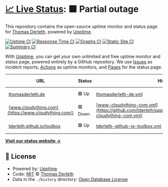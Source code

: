 # [📈 Live Status](https://tderleth.github.io/upptime): <!--live status--> **🟧 Partial outage**

This repository contains the open-source uptime monitor and status page for [Thomas Derleth](https://thomasderleth.de/), powered by [Upptime](https://github.com/upptime/upptime).

[![Uptime CI](https://github.com/tderleth/upptime/workflows/Uptime%20CI/badge.svg)](https://github.com/tderleth/upptime/actions?query=workflow%3A%22Uptime+CI%22)
[![Response Time CI](https://github.com/tderleth/upptime/workflows/Response%20Time%20CI/badge.svg)](https://github.com/tderleth/upptime/actions?query=workflow%3A%22Response+Time+CI%22)
[![Graphs CI](https://github.com/tderleth/upptime/workflows/Graphs%20CI/badge.svg)](https://github.com/tderleth/upptime/actions?query=workflow%3A%22Graphs+CI%22)
[![Static Site CI](https://github.com/tderleth/upptime/workflows/Static%20Site%20CI/badge.svg)](https://github.com/tderleth/upptime/actions?query=workflow%3A%22Static+Site+CI%22)
[![Summary CI](https://github.com/tderleth/upptime/workflows/Summary%20CI/badge.svg)](https://github.com/tderleth/upptime/actions?query=workflow%3A%22Summary+CI%22)

With [Upptime](https://upptime.js.org), you can get your own unlimited and free uptime monitor and status page, powered entirely by a GitHub repository. We use [Issues](https://github.com/tderleth/upptime/issues) as incident reports, [Actions](https://github.com/tderleth/upptime/actions) as uptime monitors, and [Pages](https://tderleth.github.io/upptime) for the status page.

<!--start: status pages-->
<!-- This summary is generated by Upptime (https://github.com/upptime/upptime) -->
<!-- Do not edit this manually, your changes will be overwritten -->
<!-- prettier-ignore -->
| URL | Status | History | Response Time | Uptime |
| --- | ------ | ------- | ------------- | ------ |
| <img alt="" src="https://thomasderleth.de/favicon.ico" height="13"> [thomasderleth.de](https://thomasderleth.de/) | 🟩 Up | [thomasderleth-de.yml](https://github.com/tderleth/upptime/commits/HEAD/history/thomasderleth-de.yml) | <details><summary><img alt="Response time graph" src="./graphs/thomasderleth-de/response-time-week.png" height="20"> 222ms</summary><br><a href="https://tderleth.github.io/upptime/history/thomasderleth-de"><img alt="Response time 424" src="https://img.shields.io/endpoint?url=https%3A%2F%2Fraw.githubusercontent.com%2Ftderleth%2Fupptime%2FHEAD%2Fapi%2Fthomasderleth-de%2Fresponse-time.json"></a><br><a href="https://tderleth.github.io/upptime/history/thomasderleth-de"><img alt="24-hour response time 144" src="https://img.shields.io/endpoint?url=https%3A%2F%2Fraw.githubusercontent.com%2Ftderleth%2Fupptime%2FHEAD%2Fapi%2Fthomasderleth-de%2Fresponse-time-day.json"></a><br><a href="https://tderleth.github.io/upptime/history/thomasderleth-de"><img alt="7-day response time 222" src="https://img.shields.io/endpoint?url=https%3A%2F%2Fraw.githubusercontent.com%2Ftderleth%2Fupptime%2FHEAD%2Fapi%2Fthomasderleth-de%2Fresponse-time-week.json"></a><br><a href="https://tderleth.github.io/upptime/history/thomasderleth-de"><img alt="30-day response time 275" src="https://img.shields.io/endpoint?url=https%3A%2F%2Fraw.githubusercontent.com%2Ftderleth%2Fupptime%2FHEAD%2Fapi%2Fthomasderleth-de%2Fresponse-time-month.json"></a><br><a href="https://tderleth.github.io/upptime/history/thomasderleth-de"><img alt="1-year response time 441" src="https://img.shields.io/endpoint?url=https%3A%2F%2Fraw.githubusercontent.com%2Ftderleth%2Fupptime%2FHEAD%2Fapi%2Fthomasderleth-de%2Fresponse-time-year.json"></a></details> | <details><summary><a href="https://tderleth.github.io/upptime/history/thomasderleth-de">100.00%</a></summary><a href="https://tderleth.github.io/upptime/history/thomasderleth-de"><img alt="All-time uptime 99.99%" src="https://img.shields.io/endpoint?url=https%3A%2F%2Fraw.githubusercontent.com%2Ftderleth%2Fupptime%2FHEAD%2Fapi%2Fthomasderleth-de%2Fuptime.json"></a><br><a href="https://tderleth.github.io/upptime/history/thomasderleth-de"><img alt="24-hour uptime 100.00%" src="https://img.shields.io/endpoint?url=https%3A%2F%2Fraw.githubusercontent.com%2Ftderleth%2Fupptime%2FHEAD%2Fapi%2Fthomasderleth-de%2Fuptime-day.json"></a><br><a href="https://tderleth.github.io/upptime/history/thomasderleth-de"><img alt="7-day uptime 100.00%" src="https://img.shields.io/endpoint?url=https%3A%2F%2Fraw.githubusercontent.com%2Ftderleth%2Fupptime%2FHEAD%2Fapi%2Fthomasderleth-de%2Fuptime-week.json"></a><br><a href="https://tderleth.github.io/upptime/history/thomasderleth-de"><img alt="30-day uptime 100.00%" src="https://img.shields.io/endpoint?url=https%3A%2F%2Fraw.githubusercontent.com%2Ftderleth%2Fupptime%2FHEAD%2Fapi%2Fthomasderleth-de%2Fuptime-month.json"></a><br><a href="https://tderleth.github.io/upptime/history/thomasderleth-de"><img alt="1-year uptime 100.00%" src="https://img.shields.io/endpoint?url=https%3A%2F%2Fraw.githubusercontent.com%2Ftderleth%2Fupptime%2FHEAD%2Fapi%2Fthomasderleth-de%2Fuptime-year.json"></a></details>
| <img alt="" src="https://www.cloudything.com/favicon.ico" height="13"> [www.cloudything.com](https://www.cloudything.com/) | 🟥 Down | [www-cloudything-com.yml](https://github.com/tderleth/upptime/commits/HEAD/history/www-cloudything-com.yml) | <details><summary><img alt="Response time graph" src="./graphs/www-cloudything-com/response-time-week.png" height="20"> 0ms</summary><br><a href="https://tderleth.github.io/upptime/history/www-cloudything-com"><img alt="Response time 293" src="https://img.shields.io/endpoint?url=https%3A%2F%2Fraw.githubusercontent.com%2Ftderleth%2Fupptime%2FHEAD%2Fapi%2Fwww-cloudything-com%2Fresponse-time.json"></a><br><a href="https://tderleth.github.io/upptime/history/www-cloudything-com"><img alt="24-hour response time 0" src="https://img.shields.io/endpoint?url=https%3A%2F%2Fraw.githubusercontent.com%2Ftderleth%2Fupptime%2FHEAD%2Fapi%2Fwww-cloudything-com%2Fresponse-time-day.json"></a><br><a href="https://tderleth.github.io/upptime/history/www-cloudything-com"><img alt="7-day response time 0" src="https://img.shields.io/endpoint?url=https%3A%2F%2Fraw.githubusercontent.com%2Ftderleth%2Fupptime%2FHEAD%2Fapi%2Fwww-cloudything-com%2Fresponse-time-week.json"></a><br><a href="https://tderleth.github.io/upptime/history/www-cloudything-com"><img alt="30-day response time 0" src="https://img.shields.io/endpoint?url=https%3A%2F%2Fraw.githubusercontent.com%2Ftderleth%2Fupptime%2FHEAD%2Fapi%2Fwww-cloudything-com%2Fresponse-time-month.json"></a><br><a href="https://tderleth.github.io/upptime/history/www-cloudything-com"><img alt="1-year response time 296" src="https://img.shields.io/endpoint?url=https%3A%2F%2Fraw.githubusercontent.com%2Ftderleth%2Fupptime%2FHEAD%2Fapi%2Fwww-cloudything-com%2Fresponse-time-year.json"></a></details> | <details><summary><a href="https://tderleth.github.io/upptime/history/www-cloudything-com">0.00%</a></summary><a href="https://tderleth.github.io/upptime/history/www-cloudything-com"><img alt="All-time uptime 87.27%" src="https://img.shields.io/endpoint?url=https%3A%2F%2Fraw.githubusercontent.com%2Ftderleth%2Fupptime%2FHEAD%2Fapi%2Fwww-cloudything-com%2Fuptime.json"></a><br><a href="https://tderleth.github.io/upptime/history/www-cloudything-com"><img alt="24-hour uptime 0.00%" src="https://img.shields.io/endpoint?url=https%3A%2F%2Fraw.githubusercontent.com%2Ftderleth%2Fupptime%2FHEAD%2Fapi%2Fwww-cloudything-com%2Fuptime-day.json"></a><br><a href="https://tderleth.github.io/upptime/history/www-cloudything-com"><img alt="7-day uptime 0.00%" src="https://img.shields.io/endpoint?url=https%3A%2F%2Fraw.githubusercontent.com%2Ftderleth%2Fupptime%2FHEAD%2Fapi%2Fwww-cloudything-com%2Fuptime-week.json"></a><br><a href="https://tderleth.github.io/upptime/history/www-cloudything-com"><img alt="30-day uptime 0.00%" src="https://img.shields.io/endpoint?url=https%3A%2F%2Fraw.githubusercontent.com%2Ftderleth%2Fupptime%2FHEAD%2Fapi%2Fwww-cloudything-com%2Fuptime-month.json"></a><br><a href="https://tderleth.github.io/upptime/history/www-cloudything-com"><img alt="1-year uptime 80.15%" src="https://img.shields.io/endpoint?url=https%3A%2F%2Fraw.githubusercontent.com%2Ftderleth%2Fupptime%2FHEAD%2Fapi%2Fwww-cloudything-com%2Fuptime-year.json"></a></details>
| <img alt="" src="https://icons.duckduckgo.com/ip3/tderleth.github.io.ico" height="13"> [tderleth.github.io/toolbox](https://tderleth.github.io/toolbox/) | 🟩 Up | [tderleth-github-io-toolbox.yml](https://github.com/tderleth/upptime/commits/HEAD/history/tderleth-github-io-toolbox.yml) | <details><summary><img alt="Response time graph" src="./graphs/tderleth-github-io-toolbox/response-time-week.png" height="20"> 56ms</summary><br><a href="https://tderleth.github.io/upptime/history/tderleth-github-io-toolbox"><img alt="Response time 99" src="https://img.shields.io/endpoint?url=https%3A%2F%2Fraw.githubusercontent.com%2Ftderleth%2Fupptime%2FHEAD%2Fapi%2Ftderleth-github-io-toolbox%2Fresponse-time.json"></a><br><a href="https://tderleth.github.io/upptime/history/tderleth-github-io-toolbox"><img alt="24-hour response time 26" src="https://img.shields.io/endpoint?url=https%3A%2F%2Fraw.githubusercontent.com%2Ftderleth%2Fupptime%2FHEAD%2Fapi%2Ftderleth-github-io-toolbox%2Fresponse-time-day.json"></a><br><a href="https://tderleth.github.io/upptime/history/tderleth-github-io-toolbox"><img alt="7-day response time 56" src="https://img.shields.io/endpoint?url=https%3A%2F%2Fraw.githubusercontent.com%2Ftderleth%2Fupptime%2FHEAD%2Fapi%2Ftderleth-github-io-toolbox%2Fresponse-time-week.json"></a><br><a href="https://tderleth.github.io/upptime/history/tderleth-github-io-toolbox"><img alt="30-day response time 81" src="https://img.shields.io/endpoint?url=https%3A%2F%2Fraw.githubusercontent.com%2Ftderleth%2Fupptime%2FHEAD%2Fapi%2Ftderleth-github-io-toolbox%2Fresponse-time-month.json"></a><br><a href="https://tderleth.github.io/upptime/history/tderleth-github-io-toolbox"><img alt="1-year response time 104" src="https://img.shields.io/endpoint?url=https%3A%2F%2Fraw.githubusercontent.com%2Ftderleth%2Fupptime%2FHEAD%2Fapi%2Ftderleth-github-io-toolbox%2Fresponse-time-year.json"></a></details> | <details><summary><a href="https://tderleth.github.io/upptime/history/tderleth-github-io-toolbox">100.00%</a></summary><a href="https://tderleth.github.io/upptime/history/tderleth-github-io-toolbox"><img alt="All-time uptime 100.00%" src="https://img.shields.io/endpoint?url=https%3A%2F%2Fraw.githubusercontent.com%2Ftderleth%2Fupptime%2FHEAD%2Fapi%2Ftderleth-github-io-toolbox%2Fuptime.json"></a><br><a href="https://tderleth.github.io/upptime/history/tderleth-github-io-toolbox"><img alt="24-hour uptime 100.00%" src="https://img.shields.io/endpoint?url=https%3A%2F%2Fraw.githubusercontent.com%2Ftderleth%2Fupptime%2FHEAD%2Fapi%2Ftderleth-github-io-toolbox%2Fuptime-day.json"></a><br><a href="https://tderleth.github.io/upptime/history/tderleth-github-io-toolbox"><img alt="7-day uptime 100.00%" src="https://img.shields.io/endpoint?url=https%3A%2F%2Fraw.githubusercontent.com%2Ftderleth%2Fupptime%2FHEAD%2Fapi%2Ftderleth-github-io-toolbox%2Fuptime-week.json"></a><br><a href="https://tderleth.github.io/upptime/history/tderleth-github-io-toolbox"><img alt="30-day uptime 100.00%" src="https://img.shields.io/endpoint?url=https%3A%2F%2Fraw.githubusercontent.com%2Ftderleth%2Fupptime%2FHEAD%2Fapi%2Ftderleth-github-io-toolbox%2Fuptime-month.json"></a><br><a href="https://tderleth.github.io/upptime/history/tderleth-github-io-toolbox"><img alt="1-year uptime 100.00%" src="https://img.shields.io/endpoint?url=https%3A%2F%2Fraw.githubusercontent.com%2Ftderleth%2Fupptime%2FHEAD%2Fapi%2Ftderleth-github-io-toolbox%2Fuptime-year.json"></a></details>

<!--end: status pages-->

[**Visit our status website →**](https://tderleth.github.io/upptime)

## 📄 License

- Powered by: [Upptime](https://github.com/upptime/upptime)
- Code: [MIT](./LICENSE) © [Thomas Derleth](https://thomasderleth.de/)
- Data in the `./history` directory: [Open Database License](https://opendatacommons.org/licenses/odbl/1-0/)
